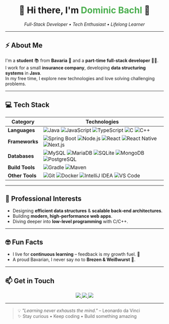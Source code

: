 <h1 align="center">👋 Hi there, I'm <span style="color:#4CAF50">Dominic Bachl</span> 🚀</h1>
<p align="center">
  <em>Full-Stack Developer • Tech Enthusiast • Lifelong Learner</em>
</p>

---

## ⚡ About Me
I'm a **student** 📚 from **Bavaria** 🥨 and a **part-time full-stack developer** 👨‍💻.  
I work for a small **insurance company**, developing **data structuring systems** in **Java**.  
In my free time, I explore new technologies and love solving challenging problems.

---

## 💻 Tech Stack

| **Category**        | **Technologies** |
|---------------------|------------------|
| **Languages**       | ![Java](https://img.shields.io/badge/Java-%23ED8B00.svg?logo=openjdk&logoColor=white) ![JavaScript](https://img.shields.io/badge/JavaScript-%23323330.svg?logo=javascript&logoColor=%23F7DF1E) ![TypeScript](https://img.shields.io/badge/TypeScript-%23007ACC.svg?logo=typescript&logoColor=white) ![C](https://img.shields.io/badge/C-00599C?logo=c&logoColor=white) ![C++](https://img.shields.io/badge/C++-00599C?logo=c%2B%2B&logoColor=white) |
| **Frameworks**      | ![Spring Boot](https://img.shields.io/badge/Spring%20Boot-%236DB33F.svg?logo=springboot&logoColor=white) ![Node.js](https://img.shields.io/badge/Node.js-43853D?logo=node.js&logoColor=white) ![React](https://img.shields.io/badge/React-%2320232a.svg?logo=react&logoColor=%2361DAFB) ![React Native](https://img.shields.io/badge/React_Native-20232A?logo=react&logoColor=61DAFB) ![Next.js](https://img.shields.io/badge/Next.js-000000?logo=next.js&logoColor=white) |
| **Databases**       | ![MySQL](https://img.shields.io/badge/MySQL-%2300f.svg?logo=mysql&logoColor=white) ![MariaDB](https://img.shields.io/badge/MariaDB-003545?logo=mariadb&logoColor=white) ![SQLite](https://img.shields.io/badge/SQLite-%2307405e.svg?logo=sqlite&logoColor=white) ![MongoDB](https://img.shields.io/badge/MongoDB-%234ea94b.svg?logo=mongodb&logoColor=white) ![PostgreSQL](https://img.shields.io/badge/PostgreSQL-%23316192.svg?logo=postgresql&logoColor=white) |
| **Build Tools**     | ![Gradle](https://img.shields.io/badge/Gradle-02303A.svg?logo=gradle&logoColor=white) ![Maven](https://img.shields.io/badge/Maven-C71A36?logo=apache-maven&logoColor=white) |
| **Other Tools**     | ![Git](https://img.shields.io/badge/Git-%23F05033.svg?logo=git&logoColor=white) ![Docker](https://img.shields.io/badge/Docker-%230db7ed.svg?logo=docker&logoColor=white) ![IntelliJ IDEA](https://img.shields.io/badge/IntelliJIDEA-000000.svg?logo=intellij-idea&logoColor=white) ![VS Code](https://img.shields.io/badge/VSCode-0078d7.svg?logo=visual-studio-code&logoColor=white) |

---

## 🔭 Professional Interests
- Designing **efficient data structures** & **scalable back-end architectures**.
- Building **modern, high-performance web apps**.
- Diving deeper into **low-level programming** with C/C++.

---

## 🤓 Fun Facts
- I live for **continuous learning** – feedback is my growth fuel. 💬  
- A proud Bavarian, I never say no to **Brezen & Weißwurst** 🥨.

---

## 📫 Get in Touch

<p align="center">
  <a href="mailto:dominic.bachl@icloud.com">
    <img src="https://img.shields.io/badge/Email-Me-%23EA4335?logo=gmail&logoColor=white&style=for-the-badge" />
  </a>
  <a href="https://github.com/DominicBachl">
    <img src="https://img.shields.io/badge/GitHub-Profile-%23181717?logo=github&logoColor=white&style=for-the-badge" />
  </a>
  <a href="https://www.linkedin.com/in/your-linkedin-profile/">
    <img src="https://img.shields.io/badge/LinkedIn-Connect-%230A66C2?logo=linkedin&logoColor=white&style=for-the-badge" />
  </a>
</p>

---

> 💡 *"Learning never exhausts the mind."* – Leonardo da Vinci  
✨ Stay curious • Keep coding • Build something amazing
